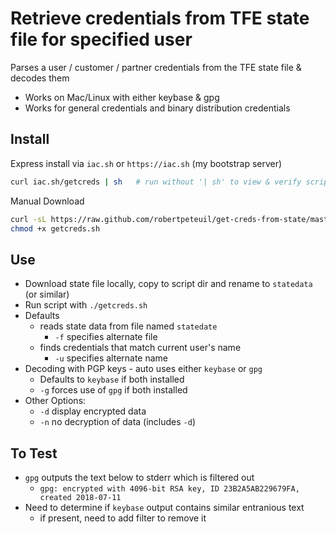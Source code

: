 # Retrieve credentials from TFE state file for specified user

Parses a user / customer / partner credentials from the TFE state file & decodes them

- Works on Mac/Linux with either keybase & gpg
- Works for general credentials and binary distribution credentials

## Install

Express install via `iac.sh` or `https://iac.sh` (my bootstrap server)

``` bash
curl iac.sh/getcreds | sh   # run without '| sh' to view & verify script
```

Manual Download

``` bash
curl -sL https://raw.github.com/robertpeteuil/get-creds-from-state/master/getcreds.sh > getcreds.sh
chmod +x getcreds.sh
```

## Use

- Download state file locally, copy to script dir and rename to `statedata` (or similar)
- Run script with `./getcreds.sh`
- Defaults
  - reads state data from file named `statedate`
    - `-f` specifies alternate file
  - finds credentials that match current user's name
    - `-u` specifies alternate name
- Decoding with PGP keys - auto uses either `keybase` or `gpg`
  - Defaults to `keybase` if both installed
  - `-g` forces use of `gpg` if both installed
- Other Options:
  - `-d` display encrypted data
  - `-n` no decryption of data (includes `-d`)

## To Test

- `gpg` outputs the text below to stderr which is filtered out
  - `gpg: encrypted with 4096-bit RSA key, ID 23B2A5AB229679FA, created 2018-07-11`
- Need to determine if `keybase` output contains similar entranious text
  - if present, need to add filter to remove it
